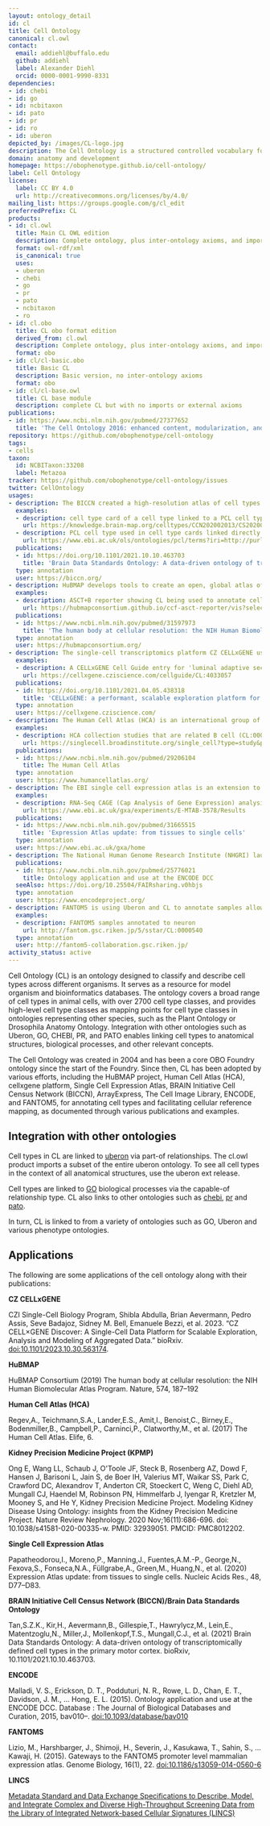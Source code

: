 ```yaml
---
layout: ontology_detail
id: cl
title: Cell Ontology
canonical: cl.owl
contact:
  email: addiehl@buffalo.edu
  github: addiehl
  label: Alexander Diehl
  orcid: 0000-0001-9990-8331
dependencies:
- id: chebi
- id: go
- id: ncbitaxon
- id: pato
- id: pr
- id: ro
- id: uberon
depicted_by: /images/CL-logo.jpg
description: The Cell Ontology is a structured controlled vocabulary for cell types in animals.
domain: anatomy and development
homepage: https://obophenotype.github.io/cell-ontology/
label: Cell Ontology
license:
  label: CC BY 4.0
  url: http://creativecommons.org/licenses/by/4.0/
mailing_list: https://groups.google.com/g/cl_edit
preferredPrefix: CL
products:
- id: cl.owl
  title: Main CL OWL edition
  description: Complete ontology, plus inter-ontology axioms, and imports modules
  format: owl-rdf/xml
  is_canonical: true
  uses:
  - uberon
  - chebi
  - go
  - pr
  - pato
  - ncbitaxon
  - ro
- id: cl.obo
  title: CL obo format edition
  derived_from: cl.owl
  description: Complete ontology, plus inter-ontology axioms, and imports modules merged in
  format: obo
- id: cl/cl-basic.obo
  title: Basic CL
  description: Basic version, no inter-ontology axioms
  format: obo
- id: cl/cl-base.owl
  title: CL base module
  description: complete CL but with no imports or external axioms
publications:
- id: https://www.ncbi.nlm.nih.gov/pubmed/27377652
  title: 'The Cell Ontology 2016: enhanced content, modularization, and ontology interoperability.'
repository: https://github.com/obophenotype/cell-ontology
tags:
- cells
taxon:
  id: NCBITaxon:33208
  label: Metazoa
tracker: https://github.com/obophenotype/cell-ontology/issues
twitter: CellOntology
usages:
- description: The BICCN created a high-resolution atlas of cell types in the primary motor based on single cell transcriptomics. These cell types are represented in the brain data standards ontology which anchors to cell types in the cell ontology.
  examples:
  - description: cell type card of a cell type linked to a PCL cell type (L2/3 IT primary motor cortex glutamatergic neuron) which is a subclass of cell types in CL (CL:4023041)
    url: https://knowledge.brain-map.org/celltypes/CCN202002013/CS202002013_193
  - description: PCL cell type used in cell type cards linked directly to CL cell types
    url: https://www.ebi.ac.uk/ols/ontologies/pcl/terms?iri=http://purl.obolibrary.org/obo/PCL_0011193
  publications:
  - id: https://doi.org/10.1101/2021.10.10.463703
    title: 'Brain Data Standards Ontology: A data-driven ontology of transcriptomically defined cell types in the primary motor cortex'
  type: annotation
  user: https://biccn.org/
- description: HuBMAP develops tools to create an open, global atlas of the human body at the cellular level. The Cell Ontology is used in annotating cell types in the tools developed.
  examples:
  - description: ASCT+B reporter showing CL being used to annotate cell types in the heart
    url: https://hubmapconsortium.github.io/ccf-asct-reporter/vis?selectedOrgans=heart-v1.1&playground=false
  publications:
  - id: https://www.ncbi.nlm.nih.gov/pubmed/31597973
    title: 'The human body at cellular resolution: the NIH Human Biomolecular Atlas Program.'
  type: annotation
  user: https://hubmapconsortium.org/
- description: The single-cell transcriptomics platform CZ CELLxGENE uses CL to annotate all cell types. All datasets on CellXGene are annotated according to a standard schema that specifies the use of CL to record Cell Type.
  examples:
  - description: A CELLxGENE Cell Guide entry for 'luminal adaptive secretory precursor cell of mammary gland', which includes the CL ID (CL:4033057), CL definition and a visualizer of CL hierarchy
    url: https://cellxgene.cziscience.com/cellguide/CL:4033057
  publications:
  - id: https://doi.org/10.1101/2021.04.05.438318
    title: 'CELLxGENE: a performant, scalable exploration platform for high dimensional sparse matrices'
  type: annotation
  user: https://cellxgene.cziscience.com/
- description: The Human Cell Atlas (HCA) is an international group of researchers using a combination of these new technologies to create cellular reference maps. The HCA use CL to annotate cells in their reference maps.
  examples:
  - description: HCA collection studies that are related B cell (CL:0000236) that is filtered through CL annotation
    url: https://singlecell.broadinstitute.org/single_cell?type=study&page=1&facets=cell_type%3ACL_0000236&scpbr=human-cell-atlas-main-collection
  publications:
  - id: https://www.ncbi.nlm.nih.gov/pubmed/29206104
    title: The Human Cell Atlas
  type: annotation
  user: https://www.humancellatlas.org/
- description: The EBI single cell expression atlas is an extension to EBI expression atlas that displays gene expression in single cells. Cell types in the single cell expression atlas linked with terms from the Cell Ontology.
  examples:
  - description: RNA-Seq CAGE (Cap Analysis of Gene Expression) analysis of mice cells in RIKEN FANTOM5 project annotated using cell types from CL
    url: https://www.ebi.ac.uk/gxa/experiments/E-MTAB-3578/Results
  publications:
  - id: https://www.ncbi.nlm.nih.gov/pubmed/31665515
    title: 'Expression Atlas update: from tissues to single cells'
  type: annotation
  user: https://www.ebi.ac.uk/gxa/home
- description: The National Human Genome Research Institute (NHGRI) launched a public research consortium named ENCODE, the Encyclopedia Of DNA Elements, in September 2003, to carry out a project to identify all functional elements in the human genome sequence. The ENCODE DCC uses Uberon to annotate samples
  publications:
  - id: https://www.ncbi.nlm.nih.gov/pubmed/25776021
    title: Ontology application and use at the ENCODE DCC
  seeAlso: https://doi.org/10.25504/FAIRsharing.v0hbjs
  type: annotation
  user: https://www.encodeproject.org/
- description: FANTOM5 is using Uberon and CL to annotate samples allowing for transcriptome analyses with cell-type and tissue-level specificity.
  examples:
  - description: FANTOM5 samples annotated to neuron
    url: http://fantom.gsc.riken.jp/5/sstar/CL:0000540
  type: annotation
  user: http://fantom5-collaboration.gsc.riken.jp/
activity_status: active
---
```


Cell Ontology (CL) is an ontology designed to classify and describe cell types across different organisms. 
It serves as a resource for model organism and bioinformatics databases. 
The ontology covers a broad range of cell types in animal cells, with over 2700 cell type classes, 
and provides high-level cell type classes as mapping points for cell type classes in ontologies 
representing other species, such as the Plant Ontology or Drosophila Anatomy Ontology. 
Integration with other ontologies such as Uberon, GO, CHEBI, PR, and PATO enables linking cell types to anatomical structures, biological processes, and other relevant concepts. 

The Cell Ontology was created in 2004 and has been a core OBO Foundry ontology since the start of the Foundry. 
Since then, CL has been adopted by various efforts,  including the HuBMAP project, Human Cell Atlas (HCA), 
cellxgene platform, Single Cell Expression Atlas, BRAIN Initiative Cell Census Network (BICCN), 
ArrayExpress, The Cell Image Library, ENCODE, and FANTOM5, for annotating cell types and 
facilitating cellular reference mapping, as documented through various publications and examples.

## Integration with other ontologies

Cell types in CL are linked to [uberon](uberon.html) via part-of
relationships. The cl.owl product imports a subset of the entire
uberon ontology. To see all cell types in the context of all
anatomical structures, use the uberon ext release.

Cell types are linked to [GO](go.html) biological processes via the
capable-of relationship type. CL also links to other ontologies such
as [chebi](chebi.html), [pr](pr.html) and [pato](pato.html).

In turn, CL is linked to from a variety of ontologies such as GO,
Uberon and various phenotype ontologies.

## Applications

The following are some applications of the cell ontology along with their publications: 

**CZ CELLxGENE**

CZI Single-Cell Biology Program, Shibla Abdulla, Brian Aevermann, Pedro Assis, Seve Badajoz, Sidney M. Bell, Emanuele Bezzi, et al. 2023. “CZ CELL×GENE Discover: A Single-Cell Data Platform for Scalable Exploration, Analysis and Modeling of Aggregated Data.” bioRxiv. [doi:10.1101/2023.10.30.563174](https://doi.org/10.1101/2023.10.30.563174).

**HuBMAP**

HuBMAP Consortium (2019) The human body at cellular resolution: the NIH Human Biomolecular Atlas Program. Nature, 574, 187–192

**Human Cell Atlas (HCA)**

Regev,A., Teichmann,S.A., Lander,E.S., Amit,I., Benoist,C., Birney,E., Bodenmiller,B., Campbell,P., Carninci,P., Clatworthy,M., et al. (2017) The Human Cell Atlas. Elife, 6.

**Kidney Precision Medicine Project (KPMP)**

Ong E, Wang LL, Schaub J, O'Toole JF, Steck B, Rosenberg AZ, Dowd F, Hansen J, Barisoni L, Jain S, de Boer IH, Valerius MT, Waikar SS, Park C, Crawford DC, Alexandrov T, Anderton CR, Stoeckert C, Weng C, Diehl AD, Mungall CJ, Haendel M, Robinson PN, Himmelfarb J, Iyengar R, Kretzler M, Mooney S, and He Y, Kidney Precision Medicine Project. Modeling Kidney Disease Using Ontology: insights from the Kidney Precision Medicine Project. Nature Review Nephrology. 2020 Nov;16(11):686-696. doi: 10.1038/s41581-020-00335-w. PMID: 32939051. PMCID: PMC8012202.

**Single Cell Expression Atlas**

Papatheodorou,I., Moreno,P., Manning,J., Fuentes,A.M.-P., George,N., Fexova,S., Fonseca,N.A., Füllgrabe,A., Green,M., Huang,N., et al. (2020) Expression Atlas update: from tissues to single cells. Nucleic Acids Res., 48, D77–D83.

**BRAIN Initiative Cell Census Network (BICCN)/Brain Data Standards Ontology**

Tan,S.Z.K., Kir,H., Aevermann,B., Gillespie,T., Hawrylycz,M., Lein,E., Matentzoglu,N., Miller,J., Mollenkopf,T.S., Mungall,C.J., et al. (2021) Brain Data Standards Ontology: A data-driven ontology of transcriptomically defined cell types in the primary motor cortex. bioRxiv, 10.1101/2021.10.10.463703.

**ENCODE**

Malladi, V. S., Erickson, D. T., Podduturi, N. R., Rowe, L. D., Chan,
E. T., Davidson, J. M., … Hong, E. L. (2015). Ontology application and
use at the ENCODE DCC. Database : The Journal of Biological Databases
and Curation, 2015, bav010–. [doi:10.1093/database/bav010](https://doi.org/doi:10.1093/database/bav010)

**FANTOMS**

Lizio, M., Harshbarger, J., Shimoji, H., Severin, J., Kasukawa, T.,
Sahin, S., … Kawaji, H. (2015). Gateways to the FANTOM5 promoter level
mammalian expression atlas. Genome Biology, 16(1),
22. [doi:10.1186/s13059-014-0560-6](https://doi.org/doi:10.1186/s13059-014-0560-6)

**LINCS**

[Metadata Standard and Data Exchange Specifications
to Describe, Model, and Integrate Complex and Diverse High-Throughput
Screening Data from the Library of Integrated Network-based Cellular
Signatures
(LINCS)](http://jbx.sagepub.com/content/early/2014/02/11/1087057114522514.full)
